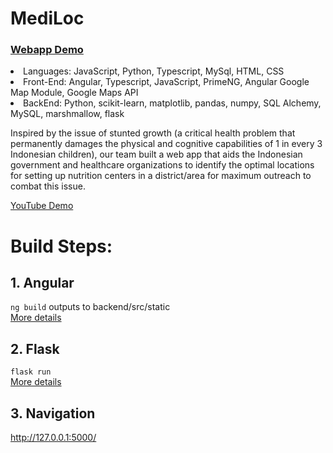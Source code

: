 # MediLoc
<h3><a href="https://mediloc.herokuapp.com/">Webapp Demo</a></h3>
<li>Languages: JavaScript, Python, Typescript, MySql, HTML, CSS
<li>Front-End: Angular, Typescript, JavaScript, PrimeNG, Angular Google Map Module, Google Maps API
<li>BackEnd: Python, scikit-learn, matplotlib, pandas, numpy, SQL Alchemy, MySQL, marshmallow, flask

<p>Inspired by the issue of stunted growth (a critical health problem that permanently damages the physical and cognitive capabilities of 1 in every 3 Indonesian children), our team built a web app that aids the Indonesian government and healthcare organizations to identify the optimal locations for setting up nutrition centers in a district/area for maximum outreach to combat this issue.</p>

<a href="https://youtu.be/Pc7popKlCME">YouTube Demo</a>

# Build Steps:
## 1. Angular
`ng build` outputs to backend/src/static
<br>
<a href="https://github.com/Aquilae00/GarudaHacks/tree/master/frontend">More details</a>
## 2. Flask
`flask run`
<br>
<a href="https://github.com/Aquilae00/GarudaHacks/tree/master/backend">More details</a>
## 3. Navigation
http://127.0.0.1:5000/
